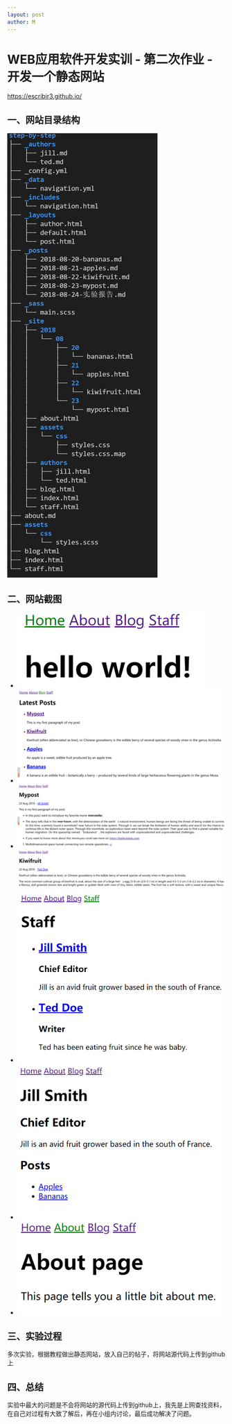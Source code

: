 ```yaml
---
layout: post
author: M
---
```

# WEB应用软件开发实训 - 第二次作业 - 开发一个静态网站

<https://escribir3.github.io/>

## 一、网站目录结构  
![Tree](/images/tree.png)

## 二、网站截图
- ![Home](/images/home.png)
- ![Blog](/images/blog.png)
- ![markdown练习](/images/markdown.png)
  ![帖子](/images/Kiwifruit.png)
- ![Staff](/images/Staff.png)
- ![Author](/images/Author.png)
- ![About](/images/About.png)

## 三、实验过程
多次实验，根据教程做出静态网站，放入自己的帖子，将网站源代码上传到github上

## 四、总结
实验中最大的问题是不会将网站的源代码上传到github上，我先是上网查找资料，在自己对过程有大致了解后，再在小组内讨论，最后成功解决了问题。
